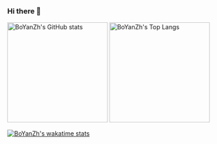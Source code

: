 ### Hi there 👋

<!--
**BoYanZh/BoYanZh** is a ✨ _special_ ✨ repository because its `README.md` (this file) appears on your GitHub profile.

Here are some ideas to get you started:

- 🔭 I’m currently working on ...
- 🌱 I’m currently learning ...
- 👯 I’m looking to collaborate on ...
- 🤔 I’m looking for help with ...
- 💬 Ask me about ...
- 📫 How to reach me: ...
- 😄 Pronouns: ...
- ⚡ Fun fact: ...
-->

<p align="left">
  <img alt="BoYanZh's GitHub stats" height='230' src="https://github-readme-stats.vercel.app/api?username=BoYanZh&show_icons=true&theme=dark&include_all_commits=true">
  <img alt="BoYanZh's Top Langs" height='230' src="https://github-readme-stats.vercel.app/api/top-langs/?username=BoYanZh&layout=compact&theme=dark">
</p>

[![BoYanZh's wakatime stats](https://github-readme-stats.vercel.app/api/wakatime?username=BoYanZh&layout=compact&theme=dark)](https://github.com/anuraghazra/github-readme-stats)
